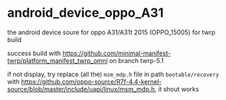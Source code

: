 # android_device_oppo_A31

the android device soure for oppo A31/A31t 2015 (OPPO_15005) for twrp build

success build with https://github.com/minimal-manifest-twrp/platform_manifest_twrp_omni on branch twrp-5.1

if not display, try replace (all the) `msm_mdp.h` file in path `bootable/recovery` with 
https://github.com/oppo-source/R7f-4.4-kernel-source/blob/master/include/uapi/linux/msm_mdp.h, it shout works